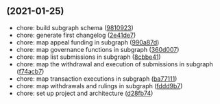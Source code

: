 ## (2021-01-25)

- chore: build subgraph schema ([9810923](https://github.com/kleros/governor-web/commit/9810923))
- chore: generate first changelog ([2e41de7](https://github.com/kleros/governor-web/commit/2e41de7))
- chore: map appeal funding in subgraph ([990a87d](https://github.com/kleros/governor-web/commit/990a87d))
- chore: map governance functions in subgraph ([360d007](https://github.com/kleros/governor-web/commit/360d007))
- chore: map list submissions in subgraph ([8cbbe41](https://github.com/kleros/governor-web/commit/8cbbe41))
- chore: map the withdrawal and execution of submissions in subgraph ([f74acb7](https://github.com/kleros/governor-web/commit/f74acb7))
- chore: map transaction executions in subgraph ([ba77111](https://github.com/kleros/governor-web/commit/ba77111))
- chore: map withdrawals and rulings in subgraph ([fddd9b7](https://github.com/kleros/governor-web/commit/fddd9b7))
- chore: set up project and architecture ([d28fb74](https://github.com/kleros/governor-web/commit/d28fb74))
